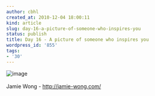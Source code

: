 ```yaml
---
author: cbhl
created_at: 2010-12-04 18:00:11
kind: article
slug: day-16-a-picture-of-someone-who-inspires-you
status: publish
title: Day 16 - A picture of someone who inspires you
wordpress_id: '855'
tags:
- '30'
---
```


![image](http://images.azuresky.ca/blog/wp-content/uploads/2010/12/wpid-IMG_1682-300x225.jpg)\
\
Jamie Wong - http://jamie-wong.com/
